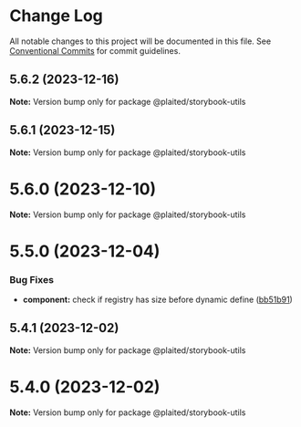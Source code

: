 # Change Log

All notable changes to this project will be documented in this file.
See [Conventional Commits](https://conventionalcommits.org) for commit guidelines.

## 5.6.2 (2023-12-16)

**Note:** Version bump only for package @plaited/storybook-utils





## 5.6.1 (2023-12-15)

**Note:** Version bump only for package @plaited/storybook-utils





# 5.6.0 (2023-12-10)

**Note:** Version bump only for package @plaited/storybook-utils





# 5.5.0 (2023-12-04)


### Bug Fixes

* **component:** check if registry has size before dynamic define ([bb51b91](https://github.com/plaited/plaited/commit/bb51b912622aa843afa0313004876d7ba656d4ce))





## 5.4.1 (2023-12-02)

**Note:** Version bump only for package @plaited/storybook-utils





# 5.4.0 (2023-12-02)

**Note:** Version bump only for package @plaited/storybook-utils
